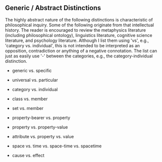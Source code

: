 ## Generic / Abstract Distinctions

The highly abstract nature of the following distinctions is characteristic of philosophical inquiry. Some of the following originate from that intellectual history. The reader is encouraged to review the metaphysics literature (including philosophical ontology), linguistics literature, cognitive science literature, and psychology literature. 
Although I list them using 'vs', e.g., 'category vs. individual', this is not intended to be interpreted as an opposition, contradiction or anything of a negative connotation. The list can just as easily use '-' between the categories, e.g., the category-individual distinction.

* generic vs. specific
* universal vs. particular
* category vs. individual
* class vs. member
* set vs. member

* property-bearer vs. property
* property vs. property-value
* attribute vs. property vs. value

* space vs. time vs. space-time vs. spacetime
* cause vs. effect
